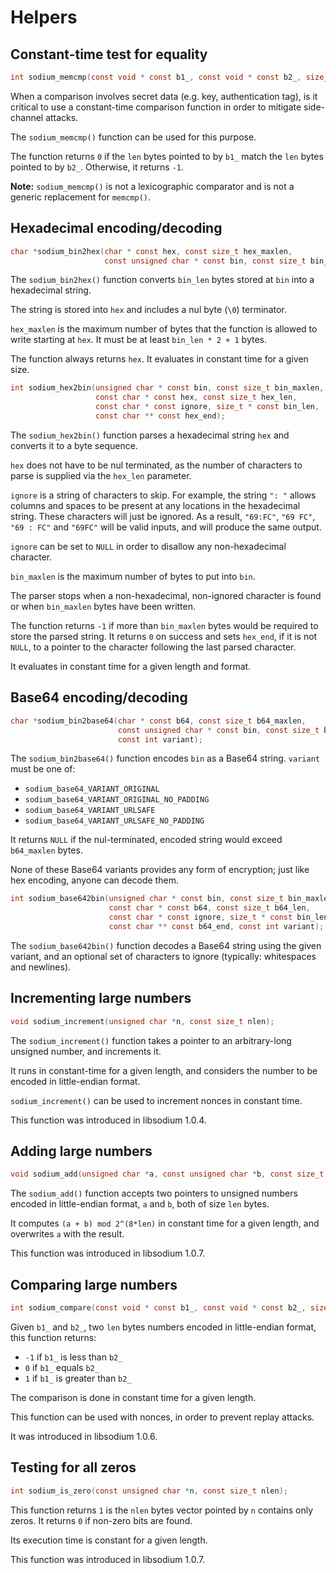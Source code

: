 # Helpers

## Constant-time test for equality

```c
int sodium_memcmp(const void * const b1_, const void * const b2_, size_t len);
```

When a comparison involves secret data (e.g. key, authentication tag), is it critical to use a constant-time comparison function in order to mitigate side-channel attacks.

The `sodium_memcmp()` function can be used for this purpose.

The function returns `0` if the `len` bytes pointed to by `b1_` match the `len` bytes pointed to by `b2_`. Otherwise, it returns `-1`.

**Note:** `sodium_memcmp()` is not a lexicographic comparator and is not a generic replacement for `memcmp()`.

## Hexadecimal encoding/decoding

```c
char *sodium_bin2hex(char * const hex, const size_t hex_maxlen,
                     const unsigned char * const bin, const size_t bin_len);
```

The `sodium_bin2hex()` function converts `bin_len` bytes stored at `bin` into a hexadecimal string.

The string is stored into `hex` and includes a nul byte (`\0`) terminator.

`hex_maxlen` is the maximum number of bytes that the function is allowed to write starting at `hex`. It must be at least `bin_len * 2 + 1` bytes.

The function always returns `hex`. It evaluates in constant time for a given size.

```c
int sodium_hex2bin(unsigned char * const bin, const size_t bin_maxlen,
                   const char * const hex, const size_t hex_len,
                   const char * const ignore, size_t * const bin_len,
                   const char ** const hex_end);
```

The `sodium_hex2bin()` function parses a hexadecimal string `hex` and converts it to a byte sequence.

`hex` does not have to be nul terminated, as the number of characters to parse is supplied via the `hex_len` parameter.

`ignore` is a string of characters to skip. For example, the string `": "` allows columns and spaces to be present at any locations in the hexadecimal string. These characters will just be ignored. As a result, `"69:FC"`, `"69 FC"`, `"69 : FC"` and `"69FC"` will be valid inputs, and will produce the same output.

`ignore` can be set to `NULL` in order to disallow any non-hexadecimal character.

`bin_maxlen` is the maximum number of bytes to put into `bin`.

The parser stops when a non-hexadecimal, non-ignored character is found or when `bin_maxlen` bytes have been written.

The function returns `-1` if more than `bin_maxlen` bytes would be required to store the parsed string.
It returns `0` on success and sets `hex_end`, if it is not `NULL`, to a pointer to the character following the last parsed character.

It evaluates in constant time for a given length and format.

## Base64 encoding/decoding

```c
char *sodium_bin2base64(char * const b64, const size_t b64_maxlen,
                        const unsigned char * const bin, const size_t bin_len,
                        const int variant);
```

The `sodium_bin2base64()` function encodes `bin` as a Base64 string. `variant` must be one of:

- `sodium_base64_VARIANT_ORIGINAL`
- `sodium_base64_VARIANT_ORIGINAL_NO_PADDING`
- `sodium_base64_VARIANT_URLSAFE`
- `sodium_base64_VARIANT_URLSAFE_NO_PADDING`

It returns `NULL` if the nul-terminated, encoded string would exceed `b64_maxlen` bytes.

None of these Base64 variants provides any form of encryption; just like hex encoding, anyone can decode them.

```c
int sodium_base642bin(unsigned char * const bin, const size_t bin_maxlen,
                      const char * const b64, const size_t b64_len,
                      const char * const ignore, size_t * const bin_len,
                      const char ** const b64_end, const int variant);
```

The `sodium_base642bin()` function decodes a Base64 string using the given variant, and an optional set of characters to ignore (typically: whitespaces and newlines).

## Incrementing large numbers

```c
void sodium_increment(unsigned char *n, const size_t nlen);
```

The `sodium_increment()` function takes a pointer to an arbitrary-long unsigned number, and increments it.

It runs in constant-time for a given length, and considers the number to be encoded in little-endian format.

`sodium_increment()` can be used to increment nonces in constant time.

This function was introduced in libsodium 1.0.4.

## Adding large numbers

```c
void sodium_add(unsigned char *a, const unsigned char *b, const size_t len);
```

The `sodium_add()` function accepts two pointers to unsigned numbers encoded in little-endian format, `a` and `b`, both of size `len` bytes.

It computes `(a + b) mod 2^(8*len)` in constant time for a given length, and overwrites `a` with the result.

This function was introduced in libsodium 1.0.7.

## Comparing large numbers

```c
int sodium_compare(const void * const b1_, const void * const b2_, size_t len);
```

Given `b1_` and `b2_`, two `len` bytes numbers encoded in little-endian format, this function returns:

- `-1` if `b1_` is less than `b2_`
- `0` if `b1_` equals `b2_`
- `1` if `b1_` is greater than `b2_`

The comparison is done in constant time for a given length.

This function can be used with nonces, in order to prevent replay attacks.

It was introduced in libsodium 1.0.6.

## Testing for all zeros

```c
int sodium_is_zero(const unsigned char *n, const size_t nlen);
```

This function returns `1` is the `nlen` bytes vector pointed by `n` contains only zeros.
It returns `0` if non-zero bits are found.

Its execution time is constant for a given length.

This function was introduced in libsodium 1.0.7.
